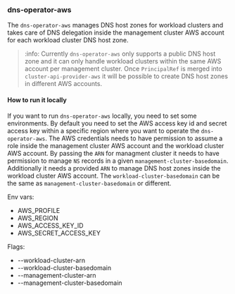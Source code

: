 ### dns-operator-aws

The `dns-operator-aws` manages DNS host zones for workload clusters and takes care of DNS delegation inside the management cluster AWS account for each workload cluster DNS host zone.

> :info: Currently `dns-operator-aws` only supports a public DNS host zone and it can only handle workload clusters within the same AWS account per management cluster. Once `PrincipalRef` is merged into `cluster-api-provider-aws` it will be possible to create DNS host zones in different AWS accounts.

#### How to run it locally

If you want to run `dns-operator-aws` locally, you need to set some environments. By default you need to set the AWS access key id and secret access key within a specific region where you want to operate the `dns-operator-aws`. The AWS credentials needs to have permission to assume a role inside the management cluster AWS account and the workload cluster AWS account. By passing the `ARN` for managment cluster it needs to have permission to manage `NS` records in a given `management-cluster-basedomain`. Additionally it needs a provided `ARN` to manage DNS host zones inside the workload cluster AWS account. The `workload-cluster-basedomain` can be the same as `management-cluster-basedomain` or different.

Env vars:
- AWS_PROFILE
- AWS_REGION
- AWS_ACCESS_KEY_ID
- AWS_SECRET_ACCESS_KEY

Flags:
- --workload-cluster-arn
- --workload-cluster-basedomain
- --management-cluster-arn
- --management-cluster-basedomain
